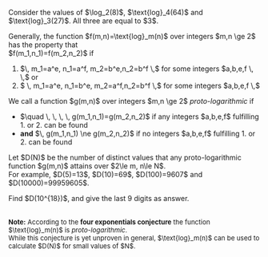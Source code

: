 <p>Consider the values of $\log_2(8)$, $\text{log}_4(64)$ and $\text{log}_3(27)$. All three are equal to $3$.</p>

<p>Generally, the function $f(m,n)=\text{log}_m(n)$ over integers $m,n \ge 2$ has the property that <br />
$f(m_1,n_1)=f(m_2,n_2)$ if
</p><ol>
<li>$\, m_1=a^e, n_1=a^f, m_2=b^e,n_2=b^f \,$ for some integers $a,b,e,f \, \,$ or </li>
<li> $ \, m_1=a^e, n_1=b^e, m_2=a^f,n_2=b^f \,$ for some integers $a,b,e,f \,$ </li></ol>


<p>We call a function $g(m,n)$ over integers $m,n \ge 2$ <i>proto-logarithmic</i>  if 
</p><ul><li>$\quad  \, \, \, \, g(m_1,n_1)=g(m_2,n_2)$ if any integers $a,b,e,f$ fulfilling 1. or 2. can be found </li>
<li><b>and</b> $\, g(m_1,n_1) \ne g(m_2,n_2)$ if no integers $a,b,e,f$ fulfilling 1. or 2. can be found</li>
</ul>
<p>Let $D(N)$ be the number of distinct values that any proto-logarithmic function $g(m,n)$ attains over $2\le m, n\le N$.<br />
For example, $D(5)=13$, $D(10)=69$, $D(100)=9607$ and $D(10000)=99959605$.</p>

<p>Find $D(10^{18})$, and give the last 9 digits as answer.</p>


<p><br />
<font size="2"><b>Note:</b> According to the <b>four exponentials conjecture</b> the function $\text{log}_m(n)$ is <i>proto-logarithmic</i>.<br /> While this conjecture is yet unproven in general, $\text{log}_m(n)$ can be used to calculate $D(N)$ for small values of $N$.</font></p>
